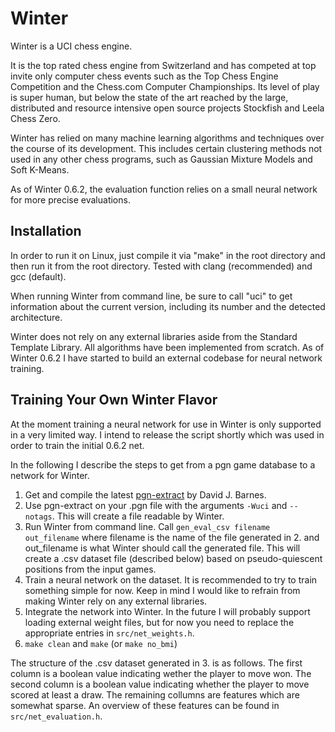 
# Winter
Winter is a UCI chess engine.

It is the top rated chess engine from Switzerland and has competed at top invite only computer chess events such as the Top Chess Engine Competition and the Chess.com Computer Championships. Its level of play is super human, but below the state of the art reached by the large, distributed and resource intensive open source projects Stockfish and Leela Chess Zero.

Winter has relied on many machine learning algorithms and techniques over the course of its development. This includes certain clustering methods not used in any other chess programs, such as Gaussian Mixture Models and Soft K-Means.

As of Winter 0.6.2, the evaluation function relies on a small neural network for more precise evaluations.

## Installation
In order to run it on Linux, just compile it via "make" in the root directory and then run it from the root directory. Tested with clang (recommended) and gcc (default).

When running Winter from command line, be sure to call "uci" to get information about the current version, including its number and the detected architecture.

Winter does not rely on any external libraries aside from the Standard Template Library. All algorithms have been implemented from scratch. As of Winter 0.6.2 I have started to build an external codebase for neural network training.

## Training Your Own Winter Flavor

At the moment training a neural network for use in Winter is only supported in a very limited way. I intend to release the script shortly which was used in order to train the initial 0.6.2 net.

In the following I describe the steps to get from a pgn game database to a network for Winter.

 1. Get and compile the latest [pgn-extract](https://www.cs.kent.ac.uk/people/staff/djb/pgn-extract/) by David J. Barnes.
2. Use pgn-extract on your .pgn file with the arguments `-Wuci` and `--notags`. This will create a file readable by Winter.
3. Run Winter from command line. Call `gen_eval_csv filename out_filename` where filename is the name of the file generated in 2. and out_filename is what Winter should call the generated file. This will create a .csv dataset file (described below) based on pseudo-quiescent positions from the input games.
4. Train a neural network on the dataset. It is recommended to try to train something simple for now. Keep in mind I would like to refrain from making Winter rely on any external libraries.
5. Integrate the network into Winter. In the future I will probably support loading external weight files, but for now you need to replace the appropriate entries in `src/net_weights.h`.
6. `make clean` and `make` (or `make no_bmi`)

The structure of the .csv dataset generated in 3. is as follows. The first column is a boolean value indicating wether the player to move won. The second column is a boolean value indicating whether the player to move scored at least a draw. The remaining collumns are features which are somewhat sparse. An overview of these features can be found in `src/net_evaluation.h`.